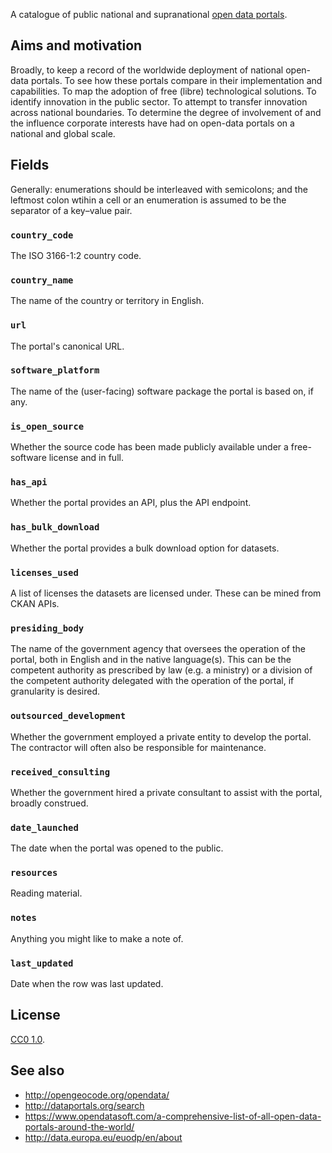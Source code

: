 A catalogue of public national and supranational [open data portals](https://ec.europa.eu/digital-single-market/en/open-data-portals).

## Aims and motivation

Broadly, to keep a record of the worldwide deployment of national open-data
portals.  To see how these portals compare in their implementation and
capabilities.  To map the adoption of free (libre) technological solutions.
To identify innovation in the public sector.  To attempt to transfer innovation
across national boundaries.  To determine the degree of involvement of and the
influence corporate interests have had on open-data portals on a national and
global scale.

## Fields

Generally: enumerations should be interleaved with semicolons; and the leftmost
colon wtihin a cell or an enumeration is assumed to be the separator of a
key–value pair.

### `country_code`

The ISO 3166-1:2 country code.

### `country_name`

The name of the country or territory in English.

### `url`

The portal's canonical URL.

### `software_platform`

The name of the (user-facing) software package the portal is based on, if any.

### `is_open_source`

Whether the source code has been made publicly available under a free-software
license and in full.

### `has_api`

Whether the portal provides an API, plus the API endpoint.

### `has_bulk_download`

Whether the portal provides a bulk download option for datasets.

### `licenses_used`

A list of licenses the datasets are licensed under.  These can be mined from
CKAN APIs.

### `presiding_body`

The name of the government agency that oversees the operation of the portal,
both in English and in the native language(s).  This can be the
competent authority as prescribed by law (e.g. a ministry) or a division of the
competent authority delegated with the operation of the portal, if granularity
is desired.

### `outsourced_development`

Whether the government employed a private entity to develop the portal.  The
contractor will often also be responsible for maintenance.

### `received_consulting`

Whether the government hired a private consultant to assist with the portal,
broadly construed.

### `date_launched`

The date when the portal was opened to the public.

### `resources`

Reading material.

### `notes`

Anything you might like to make a note of.

### `last_updated`

Date when the row was last updated.

## License

[CC0 1.0](https://creativecommons.org/publicdomain/zero/1.0/).

## See also

* http://opengeocode.org/opendata/
* http://dataportals.org/search
* https://www.opendatasoft.com/a-comprehensive-list-of-all-open-data-portals-around-the-world/
* http://data.europa.eu/euodp/en/about
